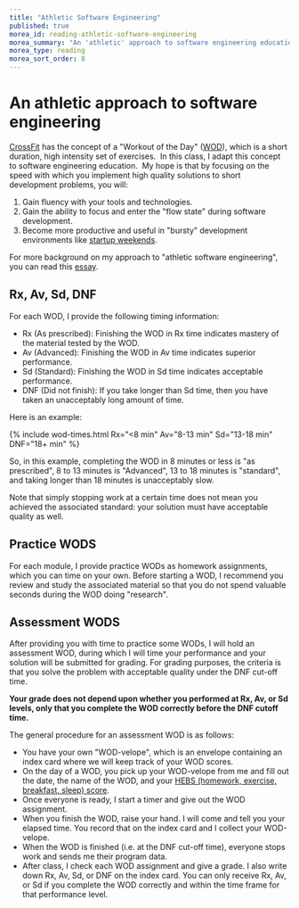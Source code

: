 ```yaml
---
title: "Athletic Software Engineering"
published: true
morea_id: reading-athletic-software-engineering
morea_summary: "An 'athletic' approach to software engineering education using Workouts of the Day."
morea_type: reading
morea_sort_order: 8
---
```


# An athletic approach to software engineering

[CrossFit](http://www.crossfit.com/) has the concept of a "Workout of the Day"
([WOD](http://www.crossfit.com/cf-info/faq.html#General0)), which is a short
duration, high intensity set of exercises.  In this class, I adapt this
concept to software engineering education.  My hope is that by focusing on
the speed with which you implement high quality solutions to short development
problems, you will:

  1. Gain fluency with your tools and technologies.
  2. Gain the ability to focus and enter the "flow state" during software development.
  3. Become more productive and useful in "bursty" development environments like [startup weekends](http://startupweekend.org/).

For more background on my approach to "athletic software engineering", you can read
this [essay](http://philipmjohnson.org/2013/07/12/athletic-software-engineering-education/).

## Rx, Av, Sd, DNF

For each WOD, I provide the following timing information:

  * Rx (As prescribed): Finishing the WOD in Rx time indicates mastery of the material tested by the WOD.
  * Av (Advanced): Finishing the WOD in Av time indicates superior performance.
  * Sd (Standard): Finishing the WOD in Sd time indicates acceptable performance.
  * DNF (Did not finish): If you take longer than Sd time, then you have taken an unacceptably long amount of time.

Here is an example:

{% include wod-times.html Rx="<8 min" Av="8-13 min" Sd="13-18 min" DNF="18+ min" %}

So, in this example, completing the
WOD in 8 minutes or less is "as prescribed", 8 to 13 minutes is
"Advanced", 13 to 18 minutes is "standard", and taking longer than 18 minutes is
unacceptably slow. 

Note that simply stopping work at a certain time does not
mean you achieved the associated standard: your solution must have acceptable quality as well.

## Practice WODS

For each module, I provide practice WODs as homework assignments,
which you can time on your own. Before starting a WOD, I recommend you review
and study the associated material so that you do not spend valuable seconds
during the WOD doing "research". 

## Assessment WODS

After providing you with time to practice some WODs, I will hold an assessment
WOD, during which I will time your performance and your solution will be submitted
for grading. For grading purposes, the criteria is that you solve the problem
with acceptable quality under the DNF cut-off time. 

**Your grade does not depend upon whether you performed at Rx, Av, or Sd levels, only that you complete the WOD correctly before the DNF cutoff time.**

The general procedure for an assessment WOD is as follows:

  * You have your own "WOD-velope", which is an envelope containing an index card where we will keep track of your WOD scores.
  * On the day of a WOD, you pick up your WOD-velope from me and fill out the date, the name of the WOD, and your [HEBS (homework, exercise, breakfast, sleep) score](reading-hebs.html).
  * Once everyone is ready, I start a timer and give out the WOD assignment.
  * When you finish the WOD, raise your hand. I will come and tell you your elapsed time. You record that on the index card and I collect your WOD-velope.
  * When the WOD is finished (i.e. at the DNF cut-off time), everyone stops work and sends me their program data.
  * After class, I check each WOD assignment and give a grade. I also write down Rx, Av, Sd, or DNF on the index card. You can only receive Rx, Av, or Sd if you complete the WOD correctly and within the time frame for that performance level.






